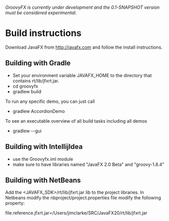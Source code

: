 _GroovyFX is currently under development and the 0.1-SNAPSHOT version must be considered experimental_.

Build instructions
==================
Download JavaFX from http://javafx.com and follow the install instructions.

Building with Gradle
--------------------
* Set your environment variable JAVAFX_HOME to the directory that contains rt/lib/jfxrt.jar.
* cd groovyfx
* gradlew build

To run any specific demo, you can just call
* gradlew AccordionDemo

To see an executable overview of all build tasks including all demos
* gradlew --gui

Building with IntellijIdea
--------------------------
* use the Groovyfx.iml module
* make sure to have libraries named "JavaFX 2.0 Beta" and "groovy-1.8.4"

Building with NetBeans
----------------------
Add the <JAVAFX_SDK>/rt/lib/jfxrt.jar lib to the project libraries.
In Netbeans modify the nbproject/project.properties file modify the following property:

file.reference.jfxrt.jar=/Users/jimclarke/SRC/JavaFX20/rt/lib/jfxrt.jar

